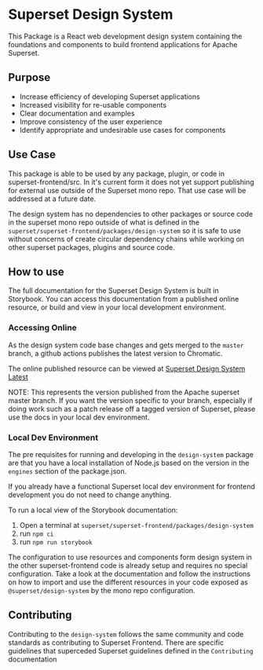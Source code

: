 # Superset Design System
This Package is a React web development design system containing the foundations and components to build frontend applications for Apache Superset.

## Purpose
- Increase efficiency of developing Superset applications
- Increased visibility for re-usable components
- Clear documentation and examples
- Improve consistency of the user experience
- Identify appropriate and undesirable use cases for components

## Use Case
This package is able to be used by any package, plugin, or code in superset-frontend/src.  In it's current form it does not yet support publishing for external use outside of the Superset mono repo.  That use case will be addressed at a future date.

The design system has no dependencies to other packages or source code in the superset mono repo outside of what is defined in the `superset/superset-frontend/packages/design-system` so it is safe to use without concerns of create circular dependency chains while working on other superset packages, plugins and source code.

## How to use
The full documentation for the Superset Design System is built in Storybook.  You can access this documentation from a published online resource, or build and view in your local development environment.

### Accessing Online
As the design system code base changes and gets merged to the `master` branch, a github actions publishes the latest version to Chromatic.  

The online published resource can be viewed at [Superset Design System Latest](https://feature-design-system--63db10cca3deb27848311fc6.chromatic.com/)

NOTE: This represents the version published from the Apache superset master branch.  If you want the version specific to your branch, especially if doing work such as a patch release off a tagged version of Superset, please use the docs in your local dev environment.

### Local Dev Environment
The pre requisites for running and developing in the `design-system` package are that you have  a local installation of Node.js based on the version in the `engines` section of the package.json.

If you already have a functional Superset local dev environment for frontend development you do not need to change anything.

To run a local view of the Storybook documentation:
1. Open a terminal at `superset/superset-frontend/packages/design-system`
2. run `npm ci`
3. run `npm run storybook`

The configuration to use resources and components form design system in the other superset-frontend code is already setup and requires no special configuration.  Take a look at the documentation and follow the instructions on how to import and use the different resources in your code exposed as `@superset/design-system` by the mono repo configuration.

## Contributing
Contributing to the `design-system` follows the same community and code standards as contributing to Superset Frontend.  There are specific guidelines that superceded Superset guidelines defined in the `Contributing` documentation